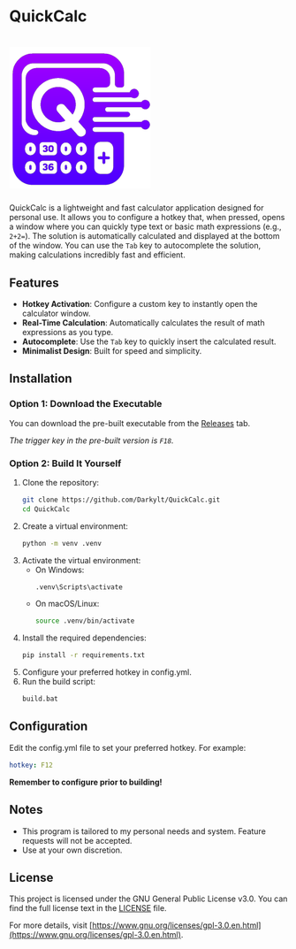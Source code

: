 # QuickCalc
# ![Icon](assets/icon.png)

QuickCalc is a lightweight and fast calculator application designed for personal use. It allows you to configure a hotkey that, when pressed, opens a window where you can quickly type text or basic math expressions (e.g., `2+2=`). The solution is automatically calculated and displayed at the bottom of the window. You can use the `Tab` key to autocomplete the solution, making calculations incredibly fast and efficient.

## Features
- **Hotkey Activation**: Configure a custom key to instantly open the calculator window.
- **Real-Time Calculation**: Automatically calculates the result of math expressions as you type.
- **Autocomplete**: Use the `Tab` key to quickly insert the calculated result.
- **Minimalist Design**: Built for speed and simplicity.

## Installation

### Option 1: Download the Executable
You can download the pre-built executable from the [Releases](https://github.com/Darkylt/QuickCalc/releases) tab.

_The trigger key in the pre-built version is `F18`._

### Option 2: Build It Yourself
1. Clone the repository:
   ```sh
   git clone https://github.com/Darkylt/QuickCalc.git
   cd QuickCalc
   ```
2. Create a virtual environment:
   ```sh
   python -m venv .venv
   ```
3. Activate the virtual environment:
   - On Windows:
     ```sh
     .venv\Scripts\activate
     ```
   - On macOS/Linux:
     ```sh
     source .venv/bin/activate
     ```
4. Install the required dependencies:
   ```sh
   pip install -r requirements.txt
   ```
5. Configure your preferred hotkey in config.yml.
6. Run the build script:
   ```sh
   build.bat
   ```

## Configuration
Edit the config.yml file to set your preferred hotkey. For example:
```yaml
hotkey: F12
```
**Remember to configure prior to building!**

## Notes
- This program is tailored to my personal needs and system. Feature requests will not be accepted.
- Use at your own discretion.

## License
This project is licensed under the GNU General Public License v3.0. You can find the full license text in the [LICENSE](LICENSE) file.

For more details, visit [https://www.gnu.org/licenses/gpl-3.0.en.html](https://www.gnu.org/licenses/gpl-3.0.en.html).